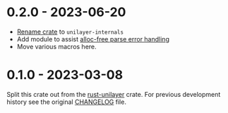 # 0.2.0 - 2023-06-20

- [Rename crate](https://github.com/rust-bitcoin/rust-bitcoin/pull/1885) to `unilayer-internals`
- Add module to assist [alloc-free parse error handling](https://github.com/rust-bitcoin/rust-bitcoin/pull/1297)
- Move various macros here.

# 0.1.0 - 2023-03-08

Split this crate out from the [rust-unilayer](https://github.com/UniLayerIO/rust-unilayer) crate.
For previous development history see the original
[CHANGELOG](https://github.com/UniLayerIO/rust-unilayer/blob/master/unilayer/CHANGELOG.md) file.
